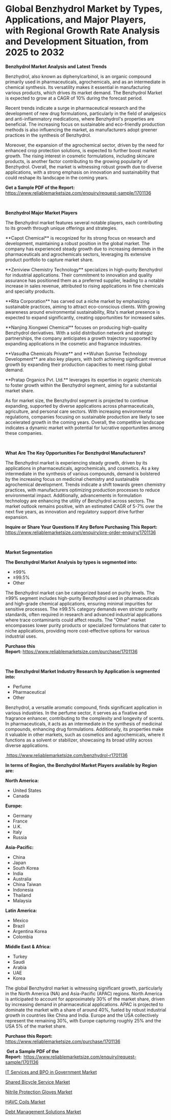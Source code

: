 <p><h1>Global Benzhydrol Market by Types, Applications, and Major Players, with Regional Growth Rate Analysis and Development Situation, from 2025 to 2032</h1></p><p><strong>Benzhydrol Market Analysis and Latest Trends</strong></p>
<p><p>Benzhydrol, also known as diphenylcarbinol, is an organic compound primarily used in pharmaceuticals, agrochemicals, and as an intermediate in chemical synthesis. Its versatility makes it essential in manufacturing various products, which drives its market demand. The Benzhydrol Market is expected to grow at a CAGR of 10% during the forecast period. </p><p>Recent trends indicate a surge in pharmaceutical research and the development of new drug formulations, particularly in the field of analgesics and anti-inflammatory medications, where Benzhydrol's properties are beneficial. The increasing focus on sustainable and eco-friendly production methods is also influencing the market, as manufacturers adopt greener practices in the synthesis of Benzhydrol. </p><p>Moreover, the expansion of the agrochemical sector, driven by the need for enhanced crop protection solutions, is expected to further boost market growth. The rising interest in cosmetic formulations, including skincare products, is another factor contributing to the growing popularity of Benzhydrol. Overall, the market is witnessing robust growth due to diverse applications, with a strong emphasis on innovation and sustainability that could reshape its landscape in the coming years.</p></p>
<p><strong>Get a Sample PDF of the Report:&nbsp;</strong> <a href="https://www.reliablemarketsize.com/enquiry/request-sample/1701136?utm_campaign=1832&utm_medium=2&utm_source=Github&utm_content=ia&utm_term=27032025&utm_id=benzhydrol">https://www.reliablemarketsize.com/enquiry/request-sample/1701136</a></p>
<p>&nbsp;</p>
<p><strong>Benzhydrol Major Market Players</strong></p>
<p><p>The Benzhydrol market features several notable players, each contributing to its growth through unique offerings and strategies. </p><p>**Capot Chemical** is recognized for its strong focus on research and development, maintaining a robust position in the global market. The company has experienced steady growth due to increasing demands in the pharmaceuticals and agrochemicals sectors, leveraging its extensive product portfolio to capture market share.</p><p>**Zeniview Chemistry Technology** specializes in high-purity Benzhydrol for industrial applications. Their commitment to innovation and quality assurance has positioned them as a preferred supplier, leading to a notable increase in sales revenue, attributed to rising applications in fine chemicals and specialty products.</p><p>**Rita Corporation** has carved out a niche market by emphasizing sustainable practices, aiming to attract eco-conscious clients. With growing awareness around environmental sustainability, Rita's market presence is expected to expand significantly, creating opportunities for increased sales.</p><p>**Nanjing Xiongwei Chemical** focuses on producing high-quality Benzhydrol derivatives. With a solid distribution network and strategic partnerships, the company anticipates a growth trajectory supported by expanding applications in the cosmetic and fragrance industries.</p><p>**Vasudha Chemicals Private** and **Wuhan Sunrise Technology Development** are also key players, with both achieving significant revenue growth by expanding their production capacities to meet rising global demand. </p><p>**Pratap Organics Pvt. Ltd.** leverages its expertise in organic chemicals to foster growth within the Benzhydrol segment, aiming for a substantial market share. </p><p>As for market size, the Benzhydrol segment is projected to continue expanding, supported by diverse applications across pharmaceuticals, agriculture, and personal care sectors. With increasing environmental regulations, companies focusing on sustainable production are likely to see accelerated growth in the coming years. Overall, the competitive landscape indicates a dynamic market with potential for lucrative opportunities among these companies.</p></p>
<p>&nbsp;</p>
<p><strong>What Are The Key Opportunities For Benzhydrol Manufacturers?</strong></p>
<p><p>The Benzhydrol market is experiencing steady growth, driven by its applications in pharmaceuticals, agrochemicals, and cosmetics. As a key intermediate in the synthesis of various compounds, demand is bolstered by the increasing focus on medicinal chemistry and sustainable agrochemical development. Trends indicate a shift towards green chemistry practices, with manufacturers optimizing production processes to reduce environmental impact. Additionally, advancements in formulation technology are enhancing the utility of Benzhydrol across sectors. The market outlook remains positive, with an estimated CAGR of 5-7% over the next five years, as innovation and regulatory support drive further expansion.</p></p>
<p><strong>Inquire or Share Your Questions If Any Before Purchasing This Report:</strong> <a href="https://www.reliablemarketsize.com/enquiry/pre-order-enquiry/1701136?utm_campaign=1832&utm_medium=2&utm_source=Github&utm_content=ia&utm_term=27032025&utm_id=benzhydrol">https://www.reliablemarketsize.com/enquiry/pre-order-enquiry/1701136</a></p>
<p>&nbsp;</p>
<p><strong>Market Segmentation</strong></p>
<p><strong>The Benzhydrol Market Analysis by types is segmented into:</strong></p>
<p><ul><li>≥99%</li><li>≥99.5%</li><li>Other</li></ul></p>
<p><p>The Benzhydrol market can be categorized based on purity levels. The ≥99% segment includes high-purity Benzhydrol used in pharmaceuticals and high-grade chemical applications, ensuring minimal impurities for sensitive processes. The ≥99.5% category demands even stricter purity standards, often required in research and advanced industrial applications where trace contaminants could affect results. The "Other" market encompasses lower purity products or specialized formulations that cater to niche applications, providing more cost-effective options for various industrial uses.</p></p>
<p><strong>Purchase this Report:&nbsp;</strong><a href="https://www.reliablemarketsize.com/purchase/1701136?utm_campaign=1832&utm_medium=2&utm_source=Github&utm_content=ia&utm_term=27032025&utm_id=benzhydrol">https://www.reliablemarketsize.com/purchase/1701136</a></p>
<p>&nbsp;</p>
<p><strong>The Benzhydrol Market Industry Research by Application is segmented into:</strong></p>
<p><ul><li>Perfume</li><li>Pharmaceutical</li><li>Other</li></ul></p>
<p><p>Benzhydrol, a versatile aromatic compound, finds significant application in various industries. In the perfume sector, it serves as a fixative and fragrance enhancer, contributing to the complexity and longevity of scents. In pharmaceuticals, it acts as an intermediate in the synthesis of medicinal compounds, enhancing drug formulations. Additionally, its properties make it valuable in other markets, such as cosmetics and agrochemicals, where it functions as a solvent or stabilizer, showcasing its broad utility across diverse applications.</p></p>
<p><a href="https://www.reliablemarketsize.com/benzhydrol-r1701136?utm_campaign=1832&utm_medium=2&utm_source=Github&utm_content=ia&utm_term=27032025&utm_id=benzhydrol">&nbsp;https://www.reliablemarketsize.com/benzhydrol-r1701136</a></p>
<p><strong>In terms of Region, the Benzhydrol Market Players available by Region are:</strong></p>
<p>
    <p> <strong> North America: </strong>
        <ul>
            <li>United States</li>
            <li>Canada</li>
        </ul>
        </p> 
    <p> <strong> Europe: </strong>
        <ul>
            <li>Germany</li>
            <li>France</li>
            <li>U.K.</li>
            <li>Italy</li>
            <li>Russia</li>
        </ul>
        </p> 
    <p> <strong> Asia-Pacific: </strong>
        <ul>
            <li>China</li>
            <li>Japan</li>
            <li>South Korea</li>
            <li>India</li>
            <li>Australia</li>
            <li>China Taiwan</li>
            <li>Indonesia</li>
            <li>Thailand</li>
            <li>Malaysia</li>
        </ul>
        </p> 
    <p> <strong> Latin America: </strong>
        <ul>
            <li>Mexico</li>
            <li>Brazil</li>
            <li>Argentina Korea</li>
            <li>Colombia</li>
        </ul>
        </p> 
    <p> <strong> Middle East & Africa: </strong>
        <ul>
            <li>Turkey</li>
            <li>Saudi</li>
            <li>Arabia</li>
            <li>UAE</li>
            <li>Korea</li>
        </ul>
    </p>
    </p>
<p><p>The global Benzhydrol market is witnessing significant growth, particularly in the North America (NA) and Asia-Pacific (APAC) regions. North America is anticipated to account for approximately 30% of the market share, driven by increasing demand in pharmaceutical applications. APAC is projected to dominate the market with a share of around 40%, fueled by robust industrial growth in countries like China and India. Europe and the USA collectively represent the remaining 30%, with Europe capturing roughly 25% and the USA 5% of the market share.</p></p>
<p><strong>Purchase this Report: </strong><a href="https://www.reliablemarketsize.com/purchase/1701136?utm_campaign=1832&utm_medium=2&utm_source=Github&utm_content=ia&utm_term=27032025&utm_id=benzhydrol">https://www.reliablemarketsize.com/purchase/1701136</a></p>
<p>&nbsp;<strong>Get a Sample PDF of the Report:&nbsp;&nbsp;</strong><a href="https://www.reliablemarketsize.com/enquiry/request-sample/1701136?utm_campaign=1832&utm_medium=2&utm_source=Github&utm_content=ia&utm_term=27032025&utm_id=benzhydrol">https://www.reliablemarketsize.com/enquiry/request-sample/1701136</a></p>
<p><strong></strong></p>
<p><p><a href="https://github.com/phillpfantis/Market-Research-Report-List-1/blob/main/it-services-and-bpo-in-government-market.md?utm_campaign=1832&utm_medium=2&utm_source=Github&utm_content=ia&utm_term=27032025&utm_id=benzhydrol">IT Services and BPO in Government Market</a></p><p><a href="https://github.com/careymartta6/Market-Research-Report-List-1/blob/main/shared-bicycle-service-market.md?utm_campaign=1832&utm_medium=2&utm_source=Github&utm_content=ia&utm_term=27032025&utm_id=benzhydrol">Shared Bicycle Service Market</a></p><p><a href="https://github.com/baraohinze3x/Market-Research-Report-List-1/blob/main/nitrile-protection-gloves-market.md?utm_campaign=1832&utm_medium=2&utm_source=Github&utm_content=ia&utm_term=27032025&utm_id=benzhydrol">Nitrile Protection Gloves Market</a></p><p><a href="https://github.com/casalalimo40/Market-Research-Report-List-1/blob/main/havc-coils-market.md?utm_campaign=1832&utm_medium=2&utm_source=Github&utm_content=ia&utm_term=27032025&utm_id=benzhydrol">HAVC Coils Market</a></p><p><a href="https://github.com/asoauoldag3n/Market-Research-Report-List-1/blob/main/debt-management-solutions-market.md?utm_campaign=1832&utm_medium=2&utm_source=Github&utm_content=ia&utm_term=27032025&utm_id=benzhydrol">Debt Management Solutions Market</a></p></p>